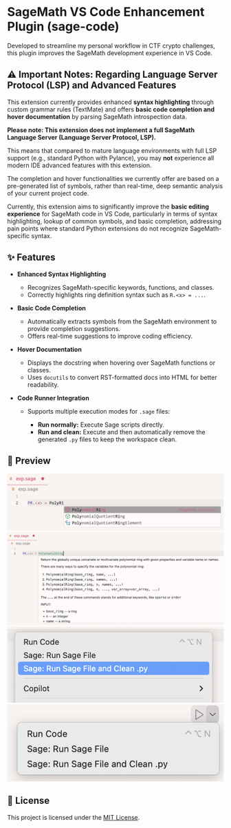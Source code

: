 # SageMath VS Code Enhancement Plugin (sage-code)

Developed to streamline my personal workflow in CTF crypto challenges, this plugin improves the SageMath development experience in VS Code.

## ⚠️ Important Notes: Regarding Language Server Protocol (LSP) and Advanced Features

This extension currently provides enhanced **syntax highlighting** through custom grammar rules (TextMate) and offers **basic code completion and hover documentation** by parsing SageMath introspection data.

**Please note: This extension does not implement a full SageMath Language Server (Language Server Protocol, LSP).**

This means that compared to mature language environments with full LSP support (e.g., standard Python with Pylance), you may **not** experience all modern IDE advanced features with this extension.

The completion and hover functionalities we currently offer are based on a pre-generated list of symbols, rather than real-time, deep semantic analysis of your current project code.

Currently, this extension aims to significantly improve the **basic editing experience** for SageMath code in VS Code, particularly in terms of syntax highlighting, lookup of common symbols, and basic completion, addressing pain points where standard Python extensions do not recognize SageMath-specific syntax.

## ✨ Features

* **Enhanced Syntax Highlighting**

  * Recognizes SageMath-specific keywords, functions, and classes.
  * Correctly highlights ring definition syntax such as `R.<x> = ...`.

* **Basic Code Completion**

  * Automatically extracts symbols from the SageMath environment to provide completion suggestions.
  * Offers real-time suggestions to improve coding efficiency.

* **Hover Documentation**

  * Displays the docstring when hovering over SageMath functions or classes.
  * Uses `docutils` to convert RST-formatted docs into HTML for better readability.

* **Code Runner Integration**

  * Supports multiple execution modes for `.sage` files:

    * **Run normally:** Execute Sage scripts directly.
    * **Run and clean:** Execute and then automatically remove the generated `.py` files to keep the workspace clean.

## 📸 Preview

![Auto Completion](https://raw.githubusercontent.com/Threonine/sage-code/main/image/image.png)
![Hover Docs](https://raw.githubusercontent.com/Threonine/sage-code/main/image/image-1.png)
![Context Menu](https://raw.githubusercontent.com/Threonine/sage-code/main/image/image-2.png)
![Code Runner](https://raw.githubusercontent.com/Threonine/sage-code/main/image/image-3.png)

## 📄 License

This project is licensed under the [MIT License](./LICENSE).
